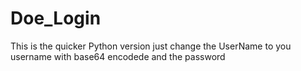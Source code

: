 # Doe_Login
This is the quicker Python version
just change the UserName to you username with base64 encodede 
and the password
